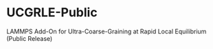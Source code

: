 # UCGRLE-Public
LAMMPS Add-On for Ultra-Coarse-Graining at Rapid Local Equilibrium (Public Release)
